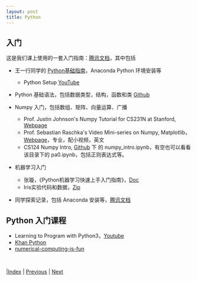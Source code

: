 ```yaml
---
layout: post
title: Python
---
```


## 入门

这是我们课上使用的一套入门指南：[腾讯文档](https://docs.qq.com/doc/DT2JmR21qTkNxekpu)，其中包括

- 王一行同学的 [Python基础指南](https://yishuai.github.io/bigalgo/exercise/python.docx)，Anaconda Python 环境安装等
  - Python Setup [YouTube](https://www.youtube.com/watch?v=WXdQs2Ps8do&ab_channel=%E6%9D%BE%E4%B8%8B)

- Python 基础语法，包括数据类型，结构，函数和类 [Github](https://github.com/cs124/python-tutorial/blob/master/index.md)

- Numpy 入门，包括数组、矩阵、向量运算、广播
    - Prof. Justin Johnson's Numpy Tutorial for CS231N at Stanford, [Webpage](http://cs231n.github.io/python-numpy-tutorial/)
    - Prof. Sebastian Raschka's Video Mini-series on Numpy, Matplotlib， [Webpage](https://sebastianraschka.com/blog/2020/numpy-intro.html)，专业，配小视频，英文
    - CS124 Numpy Intro, [Github](https://github.com/cs124/pa0-python-jupyter-tutorial) 下 的 numpy_intro.ipynb，有空也可以看看该目录下的 pa0.ipynb，包括正则表达式等。

- 机器学习入门
  - 张璇，《Python机器学习快速上手入门指南》，[Doc](https://yishuai.github.io/bigalgo/exercise/mllab.docx) 
  - Iris实验代码和数据，[Zip](https://yishuai.github.io/bigalgo/exercise/iris.zip)

- 同学探索记录，包括 Anaconda 安装等，[腾讯文档](https://docs.qq.com/doc/DT01ZaXpsck5IblJp)

## Python 入门课程

- Learning to Program with Python3，[Youtube](https://www.youtube.com/playlist?list=PLQVvvaa0QuDeAams7fkdcwOGBpGdHpXln)
- [Khan Python](https://www.khanacademy.org/computing/intro-to-python-fundamentals)
- [numerical-computing-is-fun](https://github.com/eka-foundation/numerical-computing-is-fun/tree/master)

<br/>

|[Index](./) | [Previous](20-coding) | [Next](25-dl)
